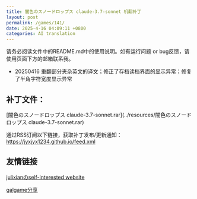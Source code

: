 ```yaml
---
title: 闇色のスノードロップス claude-3.7-sonnet 机翻补丁
layout: post
permalink: /games/141/
date: 2025-4-16 04:09:11 +0800
categories: AI translation
---
```



请务必阅读文件中的README.md中的使用说明。如有运行问题 or bug反馈，请使用页面下方的邮箱联系我。

- 20250416 重翻部分夹杂英文的译文；修正了存档读档界面的显示异常；修复了半角字符宽度显示异常

## 补丁文件：

[闇色のスノードロップス claude-3.7-sonnet.rar](../resources/闇色のスノードロップス claude-3.7-sonnet.rar)

 

通过RSS订阅以下链接，获取补丁发布/更新通知：https://jyxjyx1234.github.io/feed.xml

## 友情链接

[julixianのself-interested website](https://julixian-siw.worldsystem.top/) 

[galgame分享](https://t.me/galgpt)